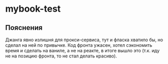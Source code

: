 # mybook-test

## Пояснения
Джанга явно излишня для прокси-сервиса, тут и фласка хватило бы, но сделал на ней по привычке.
Код фронта ужасен, хотел сэкономить время и сделать на ваниле, а не на реакте, в итоге вышло это (т.к. иду не на позицию фронта, то не стал делать красиво).
